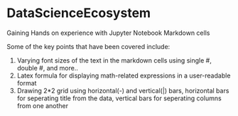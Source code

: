 # DataScienceEcosystem

Gaining Hands on experience with Jupyter Notebook Markdown cells

Some of the key points that have been covered include:
1. Varying font sizes of the text in the markdown cells using single #, double #, and more..
2. Latex formula for displaying math-related expressions in a user-readable format
3. Drawing 2*2 grid using horizontal(-) and vertical(|) bars, horizontal bars for seperating title from the data, vertical bars for seperating columns from one another
